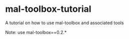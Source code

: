 # mal-toolbox-tutorial
A tutorial on how to use mal-toolbox and associated tools

Note: use mal-toolbox==0.2.*